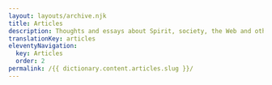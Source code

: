 ```yaml
---
layout: layouts/archive.njk
title: Articles
description: Thoughts and essays about Spirit, society, the Web and other media.
translationKey: articles
eleventyNavigation:
  key: Articles
  order: 2
permalink: /{{ dictionary.content.articles.slug }}/
---
```

